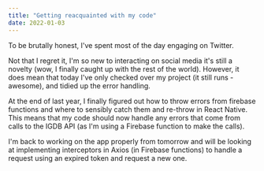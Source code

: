 ```yaml
---
title: "Getting reacquainted with my code"
date: 2022-01-03
---
```


To be brutally honest, I've spent most of the day engaging on Twitter.

Not that I regret it, I'm so new to interacting on social media it's still a novelty (wow, I finally caught up with the rest of the world). However, it does mean that today I've only checked over my project (it still runs - awesome), and tidied up the error handling. 

At the end of last year, I finally figured out how to throw errors from firebase functions and where to sensibly catch them and re-throw in React Native. This means that my code should now handle any errors that come from calls to the IGDB API (as I'm using a Firebase function to make the calls). 

I'm back to working on the app properly from tomorrow and will be looking at implementing interceptors in Axios (in Firebase functions) to handle a request using an expired token and request a new one. 
